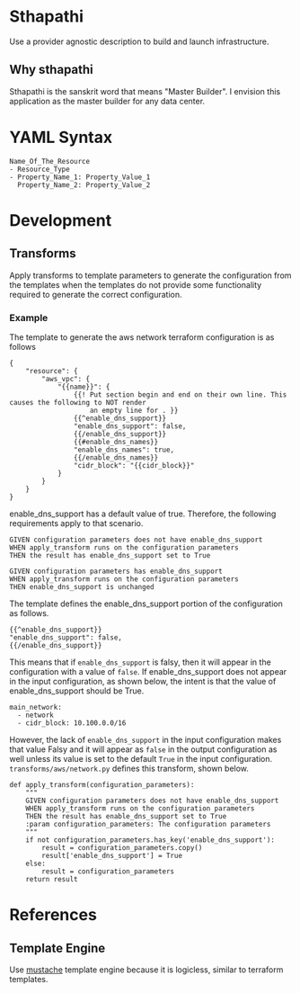 # Sthapathi
Use a provider agnostic description to build and launch infrastructure.
## Why sthapathi
Sthapathi is the sanskrit word that means "Master Builder". I envision this application as the master builder for any 
data center.

# YAML Syntax
    Name_Of_The_Resource
    - Resource_Type
    - Property_Name_1: Property_Value_1
      Property_Name_2: Property_Value_2

# Development
## Transforms
Apply transforms to template parameters to generate the configuration from the templates when the templates do not 
provide some functionality required to generate the correct configuration. 

### Example
The template to generate the aws network terraform configuration is as follows

    {
        "resource": {
            "aws_vpc": {
                "{{name}}": {
                    {{! Put section begin and end on their own line. This causes the following to NOT render
                        an empty line for . }}
                    {{^enable_dns_support}}
                    "enable_dns_support": false,
                    {{/enable_dns_support}}
                    {{#enable_dns_names}}
                    "enable_dns_names": true,
                    {{/enable_dns_names}}
                    "cidr_block": "{{cidr_block}}"
                }
            }
        }
    }

enable_dns_support has a default value of true. Therefore, the following requirements apply to that scenario.

    GIVEN configuration parameters does not have enable_dns_support
    WHEN apply_transform runs on the configuration parameters
    THEN the result has enable_dns_support set to True

    GIVEN configuration parameters has enable_dns_support
    WHEN apply_transform runs on the configuration parameters
    THEN enable_dns_support is unchanged

The template defines the enable_dns_support portion of the configuration as follows.
  
    {{^enable_dns_support}}
    "enable_dns_support": false,
    {{/enable_dns_support}}
    
This means that if ```enable_dns_support``` is falsy, then it will appear in the configuration with a value of 
```false```. If enable_dns_support does not appear in the input configuration, as shown below, 
the intent is that the value of enable_dns_support should be True. 

    main_network:
      - network
      - cidr_block: 10.100.0.0/16

However, the lack of ```enable_dns_support``` in the input configuration makes that value Falsy 
and it will appear as ```false``` in the output configuration as well unless its value is set to the default ```True``` 
in the input configuration. ```transforms/aws/network.py``` defines this transform, shown below.

    def apply_transform(configuration_parameters):
        """
        GIVEN configuration parameters does not have enable_dns_support
        WHEN apply_transform runs on the configuration parameters
        THEN the result has enable_dns_support set to True
        :param configuration_parameters: The configuration parameters
        """
        if not configuration_parameters.has_key('enable_dns_support'):
            result = configuration_parameters.copy()
            result['enable_dns_support'] = True
        else:
            result = configuration_parameters
        return result

 
# References
## Template Engine
Use [mustache](http://mustache.github.io/mustache.5.html) template engine because it is logicless, similar to terraform 
templates.
